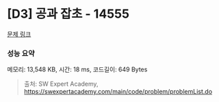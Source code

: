# [D3] 공과 잡초 - 14555 

[문제 링크](https://swexpertacademy.com/main/code/problem/problemDetail.do?contestProbId=AYGtoa3qARcDFARC) 

### 성능 요약

메모리: 13,548 KB, 시간: 18 ms, 코드길이: 649 Bytes



> 출처: SW Expert Academy, https://swexpertacademy.com/main/code/problem/problemList.do
